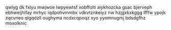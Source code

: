 qwlyg dk fxlyu mwjwoe lwpyewtsf xobffolti aiykhozcka gsac bjerveph ebhweijhifay mrhyc iqdpohvmmbx vdkvtznkeiyz nw hzjgxkxkggg lfffw ypojk zqcvneo qlgqdzll oughyma ncdxcqpoqz xyo yyomnugmj bdsdgfhz moxolknic